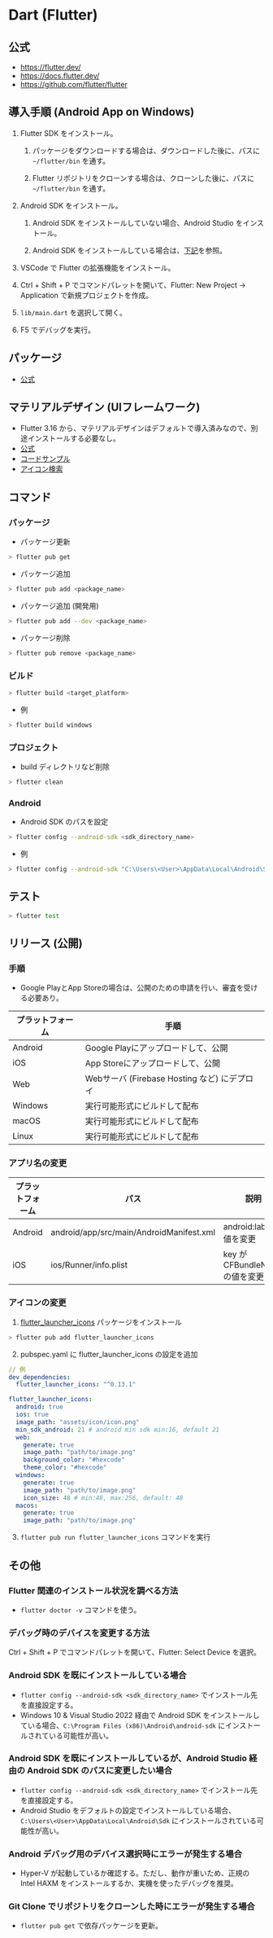 # Dart (Flutter)

## 公式

- https://flutter.dev/
- https://docs.flutter.dev/
- https://github.com/flutter/flutter

## 導入手順 (Android App on Windows)

1. Flutter SDK をインストール。

    1. パッケージをダウンロードする場合は、ダウンロードした後に、パスに `~/flutter/bin` を通す。

    2. Flutter リポジトリをクローンする場合は、クローンした後に、パスに `~/flutter/bin` を通す。

2. Android SDK をインストール。

    1. Android SDK をインストールしていない場合、Android Studio をインストール。

    2. Android SDK をインストールしている場合は、[下記](#android)を参照。

3. VSCode で Flutter の拡張機能をインストール。

4. Ctrl + Shift + P でコマンドパレットを開いて、Flutter: New Project -> Application で新規プロジェクトを作成。

5. `lib/main.dart` を選択して開く。

6. F5 でデバッグを実行。

## パッケージ

- [公式](https://pub.dev/)

## マテリアルデザイン (UIフレームワーク)

- Flutter 3.16 から、マテリアルデザインはデフォルトで導入済みなので、別途インストールする必要なし。
- [公式](https://m3.material.io/)
- [コードサンプル](https://api.flutter.dev/flutter/material/material-library.html)
- [アイコン検索](https://fonts.google.com/icons)

## コマンド

### パッケージ

- パッケージ更新

```sh
> flutter pub get
```

- パッケージ追加

```sh
> flutter pub add <package_name>
```

- パッケージ追加 (開発用)

```sh
> flutter pub add --dev <package_name>
```

- パッケージ削除

```sh
> flutter pub remove <package_name>
```

### ビルド

```sh
> flutter build <target_platform>
```

- 例
```sh
> flutter build windows
```

### プロジェクト

- build ディレクトリなど削除

```sh
> flutter clean
```

### Android

- Android SDK のパスを設定

```sh
> flutter config --android-sdk <sdk_directory_name>
```

- 例
```sh
> flutter config --android-sdk "C:\Users\<User>\AppData\Local\Android\Sdk"
```

## テスト

```sh
> flutter test
```

## リリース (公開)

### 手順

- Google PlayとApp Storeの場合は、公開のための申請を行い、審査を受ける必要あり。

| プラットフォーム | 手順 |
| --- | --- |
| Android | Google Playにアップロードして、公開 |
| iOS | App Storeにアップロードして、公開 |
| Web | Webサーバ (Firebase Hosting など) にデプロイ |
| Windows | 実行可能形式にビルドして配布 |
| macOS | 実行可能形式にビルドして配布 |
| Linux | 実行可能形式にビルドして配布 |

### アプリ名の変更

| プラットフォーム | パス | 説明 |
| --- | --- | --- |
| Android | android/app/src/main/AndroidManifest.xml | android:label の値を変更 |
| iOS | ios/Runner/info.plist | key が CFBundleName の値を変更 |

### アイコンの変更

1. [flutter_launcher_icons](https://pub.dev/packages/flutter_launcher_icons) パッケージをインストール

```sh
> flutter pub add flutter_launcher_icons
```

2. pubspec.yaml に flutter_launcher_icons の設定を追加

```yml
// 例
dev_dependencies:
  flutter_launcher_icons: "^0.13.1"

flutter_launcher_icons:
  android: true
  ios: true
  image_path: "assets/icon/icon.png"
  min_sdk_android: 21 # android min sdk min:16, default 21
  web:
    generate: true
    image_path: "path/to/image.png"
    background_color: "#hexcode"
    theme_color: "#hexcode"
  windows:
    generate: true
    image_path: "path/to/image.png"
    icon_size: 48 # min:48, max:256, default: 48
  macos:
    generate: true
    image_path: "path/to/image.png"
```

3. `flutter pub run flutter_launcher_icons` コマンドを実行

## その他

### Flutter 関連のインストール状況を調べる方法

- `flutter doctor -v` コマンドを使う。

### デバッグ時のデバイスを変更する方法

Ctrl + Shift + P でコマンドパレットを開いて、Flutter: Select Device を選択。

<a id="android"></a>

### Android SDK を既にインストールしている場合

- `flutter config --android-sdk <sdk_directory_name>` でインストール先を直接設定する。
- Windows 10 & Visual Studio 2022 経由で Android SDK をインストールしている場合、`C:\Program Files (x86)\Android\android-sdk` にインストールされている可能性が高い。

### Android SDK を既にインストールしているが、Android Studio 経由の Android SDK のパスに変更したい場合

- `flutter config --android-sdk <sdk_directory_name>` でインストール先を直接設定する。
- Android Studio をデフォルトの設定でインストールしている場合、`C:\Users\<User>\AppData\Local\Android\Sdk` にインストールされている可能性が高い。

### Android デバッグ用のデバイス選択時にエラーが発生する場合

- Hyper-V が起動しているか確認する。ただし、動作が重いため、正規の Intel HAXM をインストールするか、実機を使ったデバッグを推奨。

### Git Clone でリポジトリをクローンした時にエラーが発生する場合

- `flutter pub get` で依存パッケージを更新。